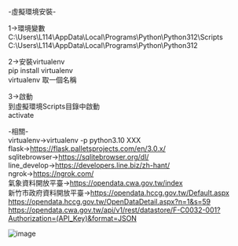 -虛擬環境安裝-  

1->環境變數  
C:\Users\L114\AppData\Local\Programs\Python\Python312\Scripts  
C:\Users\L114\AppData\Local\Programs\Python\Python312  
  
2->安裝virtualenv  
pip install virtualenv  
virtualenv 取一個名稱  
  
3->啟動  
到虛擬環境Scripts目錄中啟動  
activate  

-相關-  
virtualenv->virtualenv -p python3.10 XXX  
flask->https://flask.palletsprojects.com/en/3.0.x/  
sqlitebrowser->https://sqlitebrowser.org/dl/  
line_develop->https://developers.line.biz/zh-hant/  
ngrok->https://ngrok.com/  
氣象資料開放平臺->https://opendata.cwa.gov.tw/index  
新竹市政府資料開放平臺->https://opendata.hccg.gov.tw/Default.aspx  
https://opendata.hccg.gov.tw/OpenDataDetail.aspx?n=1&s=59
https://opendata.cwa.gov.tw/api/v1/rest/datastore/F-C0032-001?Authorization=(API_Key)&format=JSON  

![image](https://github.com/miyachun/chu-web-program/blob/main/demo.png)
